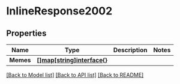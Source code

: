 # InlineResponse2002

## Properties

Name | Type | Description | Notes
------------ | ------------- | ------------- | -------------
**Memes** | [**[]map[string]interface{}**](map[string]interface{}.md) |  | 

[[Back to Model list]](../README.md#documentation-for-models) [[Back to API list]](../README.md#documentation-for-api-endpoints) [[Back to README]](../README.md)



